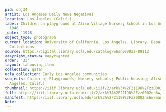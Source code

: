 ```yaml
---
pid: obj34
artist: Los Angeles Daily News Negatives
location: Los Angeles (Calif.)
label: Children on playground at Aliso Village Nursery School in Los Angeles, Calif.,
  1948
_date: '1948'
object_type: photograph
current_location: University of California, Los Angeles. Library. Department of Special
  Collections
source: https://digital.library.ucla.edu/catalog/w6sn2000zz-89112
copyright_status: copyrighted
order: '33'
layout: lahousing_item
collection: qatar
ucla_collection: Early Los Angeles communities
subjects: Children; Playgrounds; Nursery schools; Public housing; Aliso Village (Los
  Angeles, Calif.)
thumbnail: https://iiif.library.ucla.edu/iiif/2/ark%3A%2F21198%2Fzz0002ns6w/full/250,/0/default.jpg
full: https://iiif.library.ucla.edu/iiif/2/ark%3A%2F21198%2Fzz0002ns6w/full/600,/0/default.jpg
manifest: https://iiif.library.ucla.edu/ark%3A%2F21198%2Fzz0002ns6w/manifest
Note: 
---
```

